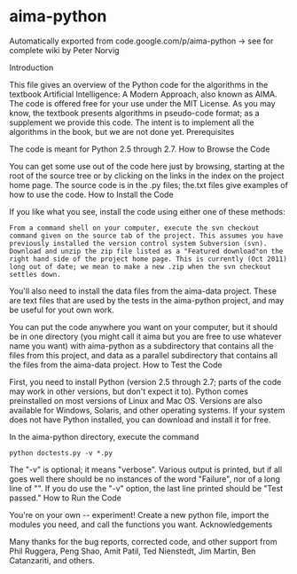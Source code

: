 # aima-python
Automatically exported from code.google.com/p/aima-python
-> see for complete wiki
by Peter Norvig

Introduction

This file gives an overview of the Python code for the algorithms in the textbook Artificial Intelligence: A Modern Approach, also known as AIMA. The code is offered free for your use under the MIT License. As you may know, the textbook presents algorithms in pseudo-code format; as a supplement we provide this code. The intent is to implement all the algorithms in the book, but we are not done yet.
Prerequisites

The code is meant for Python 2.5 through 2.7.
How to Browse the Code

You can get some use out of the code here just by browsing, starting at the root of the source tree or by clicking on the links in the index on the project home page. The source code is in the .py files; the.txt files give examples of how to use the code.
How to Install the Code

If you like what you see, install the code using either one of these methods:

    From a command shell on your computer, execute the svn checkout command given on the source tab of the project. This assumes you have previously installed the version control system Subversion (svn).
    Download and unzip the zip file listed as a "Featured download"on the right hand side of the project home page. This is currently (Oct 2011) long out of date; we mean to make a new .zip when the svn checkout settles down.

You'll also need to install the data files from the aima-data project. These are text files that are used by the tests in the aima-python project, and may be useful for yout own work.

You can put the code anywhere you want on your computer, but it should be in one directory (you might call it aima but you are free to use whatever name you want) with aima-python as a subdirectory that contains all the files from this project, and data as a parallel subdirectory that contains all the files from the aima-data project.
How to Test the Code

First, you need to install Python (version 2.5 through 2.7; parts of the code may work in other versions, but don't expect it to). Python comes preinstalled on most versions of Linux and Mac OS. Versions are also available for Windows, Solaris, and other operating systems. If your system does not have Python installed, you can download and install it for free.

In the aima-python directory, execute the command

    python doctests.py -v *.py

The "-v" is optional; it means "verbose". Various output is printed, but if all goes well there should be no instances of the word "Failure", nor of a long line of "". If you do use the "-v" option, the last line printed should be "Test passed."
How to Run the Code

You're on your own -- experiment! Create a new python file, import the modules you need, and call the functions you want.
Acknowledgements

Many thanks for the bug reports, corrected code, and other support from Phil Ruggera, Peng Shao, Amit Patil, Ted Nienstedt, Jim Martin, Ben Catanzariti, and others.
